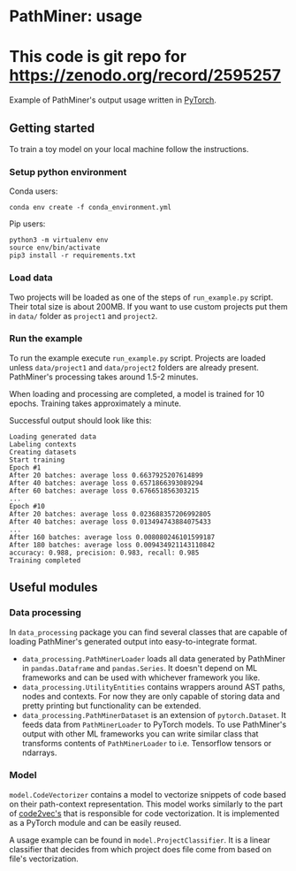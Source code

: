 # PathMiner: usage

# This code is git repo for https://zenodo.org/record/2595257

Example of PathMiner's output usage written in [PyTorch](https://pytorch.org/).

## Getting started

To train a toy model on your local machine follow the instructions.

### Setup python environment

Conda users:

~~~~
conda env create -f conda_environment.yml
~~~~

Pip users:
~~~~
python3 -m virtualenv env
source env/bin/activate
pip3 install -r requirements.txt
~~~~



### Load data

Two projects will be loaded as one of the steps of `run_example.py` script. Their total size is about 200MB. 
If you want to use custom projects put them in `data/` folder as `project1` and `project2`.

### Run the example

To run the example execute `run_example.py` script. 
Projects are loaded unless `data/project1` and `data/project2` folders are already present.
PathMiner's processing takes around 1.5-2 minutes.

When loading and processing are completed, a model is trained for 10 epochs. Training takes approximately a minute.

Successful output should look like this:
~~~~
Loading generated data
Labeling contexts
Creating datasets
Start training
Epoch #1
After 20 batches: average loss 0.6637925207614899
After 40 batches: average loss 0.6571866393089294
After 60 batches: average loss 0.676651856303215
...
Epoch #10
After 20 batches: average loss 0.023688357206992805
After 40 batches: average loss 0.013494743884075433
...
After 160 batches: average loss 0.008080246101599187
After 180 batches: average loss 0.009434921143110842
accuracy: 0.988, precision: 0.983, recall: 0.985
Training completed
~~~~

## Useful modules

### Data processing

In `data_processing` package you can find several classes that are capable of loading
PathMiner's generated output into easy-to-integrate format.

* `data_processing.PathMinerLoader` loads all data generated by PathMiner in `pandas.Dataframe` and `pandas.Series`.
It doesn't depend on ML frameworks and can be used with whichever framework you like. 
* `data_processing.UtilityEntities` contains wrappers around AST paths, nodes and contexts. For now they are only 
capable of storing data and pretty printing but functionality can be extended.
* `data_processing.PathMinerDataset` is an extension of `pytorch.Dataset`. It feeds data from `PathMinerLoader` to
PyTorch models. To use PathMiner's output with other ML frameworks you can write similar class that transforms contents
of `PathMinerLoader` to i.e. Tensorflow tensors or ndarrays. 

### Model

`model.CodeVectorizer` contains a model to vectorize snippets of code based on their path-context representation.
This model works similarly to the part of [code2vec's](https://github.com/tech-srl/code2vec) that is responsible for code vectorization.
It is implemented as a PyTorch module and can be easily reused.

A usage example can be found in `model.ProjectClassifier`.
It is a linear classifier that decides from which project does file come from based on file's vectorization.
